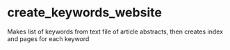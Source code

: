 # create_keywords_website
Makes list of keywords from text file of article abstracts, then creates index and pages for each keyword
